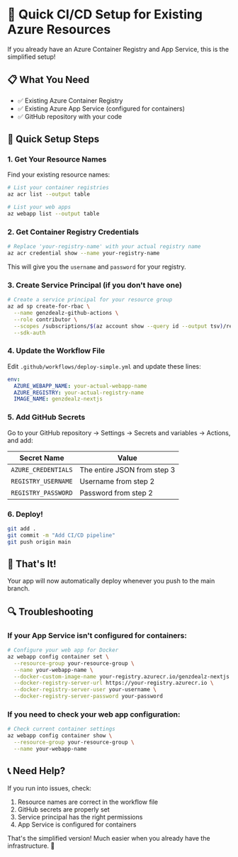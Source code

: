 # 🚀 Quick CI/CD Setup for Existing Azure Resources

If you already have an Azure Container Registry and App Service, this is the simplified setup!

## 📋 What You Need

- ✅ Existing Azure Container Registry
- ✅ Existing Azure App Service (configured for containers)
- ✅ GitHub repository with your code

## 🔧 Quick Setup Steps

### 1. Get Your Resource Names

Find your existing resource names:

```bash
# List your container registries
az acr list --output table

# List your web apps
az webapp list --output table
```

### 2. Get Container Registry Credentials

```bash
# Replace 'your-registry-name' with your actual registry name
az acr credential show --name your-registry-name
```

This will give you the `username` and `password` for your registry.

### 3. Create Service Principal (if you don't have one)

```bash
# Create a service principal for your resource group
az ad sp create-for-rbac \
  --name genzdealz-github-actions \
  --role contributor \
  --scopes /subscriptions/$(az account show --query id --output tsv)/resourceGroups/your-resource-group-name \
  --sdk-auth
```

### 4. Update the Workflow File

Edit `.github/workflows/deploy-simple.yml` and update these lines:

```yaml
env:
  AZURE_WEBAPP_NAME: your-actual-webapp-name
  AZURE_REGISTRY: your-actual-registry-name
  IMAGE_NAME: genzdealz-nextjs
```

### 5. Add GitHub Secrets

Go to your GitHub repository → Settings → Secrets and variables → Actions, and add:

| Secret Name         | Value                       |
| ------------------- | --------------------------- |
| `AZURE_CREDENTIALS` | The entire JSON from step 3 |
| `REGISTRY_USERNAME` | Username from step 2        |
| `REGISTRY_PASSWORD` | Password from step 2        |

### 6. Deploy!

```bash
git add .
git commit -m "Add CI/CD pipeline"
git push origin main
```

## 🎯 That's It!

Your app will now automatically deploy whenever you push to the main branch.

## 🔍 Troubleshooting

### If your App Service isn't configured for containers:

```bash
# Configure your web app for Docker
az webapp config container set \
  --resource-group your-resource-group \
  --name your-webapp-name \
  --docker-custom-image-name your-registry.azurecr.io/genzdealz-nextjs:latest \
  --docker-registry-server-url https://your-registry.azurecr.io \
  --docker-registry-server-user your-username \
  --docker-registry-server-password your-password
```

### If you need to check your web app configuration:

```bash
# Check current container settings
az webapp config container show \
  --resource-group your-resource-group \
  --name your-webapp-name
```

## 📞 Need Help?

If you run into issues, check:

1. Resource names are correct in the workflow file
2. GitHub secrets are properly set
3. Service principal has the right permissions
4. App Service is configured for containers

That's the simplified version! Much easier when you already have the infrastructure. 🎉
